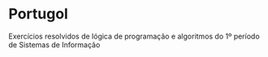 # Portugol
Exercícios resolvidos de lógica de programação e algoritmos do 1º período de Sistemas de Informação
